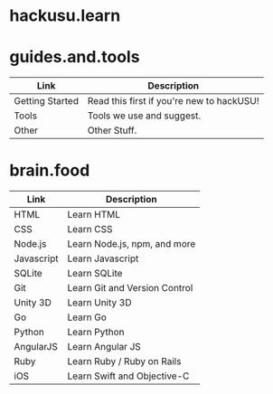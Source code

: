 # hackusu.learn


# guides.and.tools
| Link        | Description                                    |
|-------------|----------------------------------------------|
| Getting Started | Read this first if you're new to hackUSU! |
| Tools | Tools we use and suggest. |
| Other | Other Stuff. |

# brain.food
| Link        | Description                                    |
|-------------|----------------------------------------------|
| HTML | Learn HTML | 
| CSS | Learn CSS |
| Node.js | Learn Node.js, npm, and more |
| Javascript | Learn Javascript |
| SQLite | Learn SQLite |
| Git | Learn Git and Version Control |
| Unity 3D | Learn Unity 3D |
| Go | Learn Go |
| Python | Learn Python | 
| AngularJS | Learn Angular JS |
| Ruby | Learn Ruby / Ruby on Rails |
| iOS | Learn Swift and Objective-C |

<!-- Links -->
